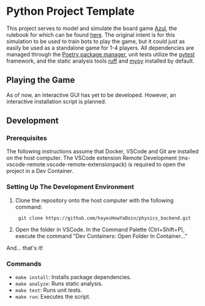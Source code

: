 # Python Project Template

This project serves to model and simulate the board game [Azul][5], the rulebook for which can be found [here][6]. The 
original intent is for this simulation to be used to train bots to play the 
game, but it could just as easily be used as a standalone game for 1-4 players. 
All dependencies are managed through the [Poetry package manager][1], unit 
tests utilize the [pytest][4] framework, and the static analysis tools 
[ruff][2] and [mypy][3] installed by default.

## Playing the Game

As of now, an interactive GUI has yet to be developed. However, an interactive 
installation script is planned.

## Development

### Prerequisites

The following instructions assume that Docker, VSCode and Git are installed on 
the host computer. The VSCode extension Remote Development 
(ms-vscode-remote.vscode-remote-extensionpack) is required to open the project 
in a Dev Container. 

### Setting Up The Development Environment

1) Clone the repository onto the host computer with the following command:
   ```
    git clone https://github.com/hayesHowYaDoin/physics_backend.git
   ```
2) Open the folder in VSCode. In the Command Palette (Ctrl+Shift+P), execute 
the command "Dev Containers: Open Folder In Container..."

And... that's it!

### Commands

- ```make install```: Installs package dependencies.
- ```make analyze```: Runs static analysis.
- ```make test```: Runs unit tests.
- ```make run```: Executes the script.

[1]: https://python-poetry.org/
[2]: https://docs.astral.sh/ruff/
[3]: https://mypy-lang.org/
[4]: https://docs.pytest.org/en/7.4.x/
[5]: https://boardgamegeek.com/boardgame/230802/azul
[6]: https://cdn.1j1ju.com/medias/03/14/fd-azul-rulebook.pdf
